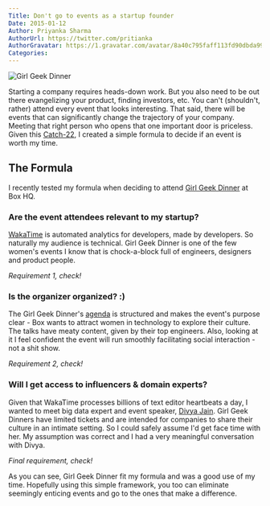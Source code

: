 ```yaml
---
Title: Don't go to events as a startup founder
Date: 2015-01-12
Author: Priyanka Sharma
AuthorUrl: https://twitter.com/pritianka
AuthorGravatar: https://1.gravatar.com/avatar/8a40c795faff113fd90dbda994d43156
Categories:
---
```


![Girl Geek Dinner](https://wakatime.com/static/img/blog/box-girl-geek-dinner-2015-01-08.png "Box Girl Geek Dinner")

Starting a company requires heads-down work.  But you also need to be out there evangelizing your product, finding investors, etc.  You can't (shouldn't, rather) attend every event that looks interesting. That said, there will be events that can significantly change the trajectory of your company.  Meeting that right person who opens that one important door is priceless.  Given this [Catch-22](http://en.wikipedia.org/wiki/Catch-22_%28logic%29), I created a simple formula to decide if an event is worth my time.

## The Formula

I recently tested my formula when deciding to attend [Girl Geek Dinner](http://bayareagirlgeekdinners.com/box-girl-geek-dinner-2015/) at Box HQ.

### Are the event attendees relevant to my startup?

[WakaTime](https://wakatime.com) is automated analytics for developers, made by developers.  So naturally my audience is technical. Girl Geek Dinner is one of the few women's events I know that is chock-a-block full of engineers, designers and product people.

*Requirement 1, check!*

### Is the organizer organized? :)

The Girl Geek Dinner's [agenda](http://bayareagirlgeekdinners.com/box-girl-geek-dinner-2015/) is structured and makes the event's purpose clear - Box wants to attract women in technology to explore their culture.  The talks have meaty content, given by their top engineers.  Also, looking at it I feel confident the event will run smoothly facilitating social interaction - not a shit show.

*Requirement 2, check!*

### Will I get access to influencers & domain experts?

Given that WakaTime processes billions of text editor heartbeats a day, I wanted to meet big data expert and event speaker, [Divya Jain](http://linkedin.com/in/divyajain1).  Girl Geek Dinners have limited tickets and are intended for companies to share their culture in an intimate setting.  So I could safely assume I'd get face time with her.  My assumption was correct and I had a very meaningful conversation with Divya.

*Final requirement, check!*

As you can see, Girl Geek Dinner fit my formula and was a good use of my time.  Hopefully using this simple framework, you too can eliminate seemingly enticing events and go to the ones that make a difference.
